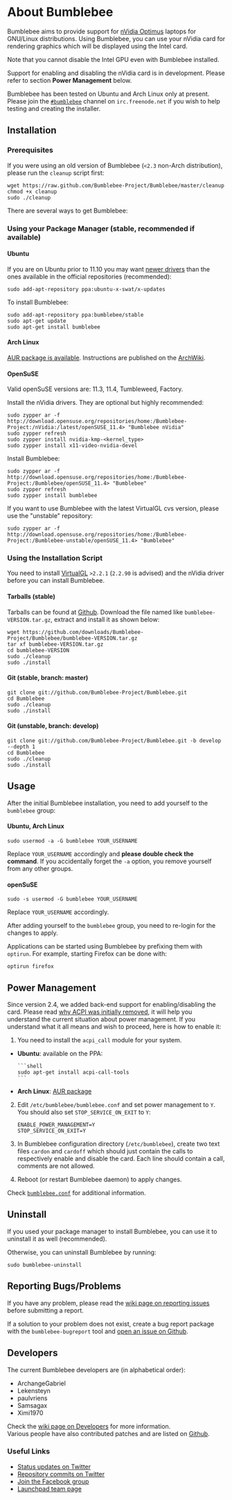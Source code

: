 About Bumblebee
===============

Bumblebee aims to provide support for [nVidia Optimus][optimus] laptops for
GNU/Linux distributions. Using Bumblebee, you can use your nVidia card for
rendering graphics which will be displayed using the Intel card.

Note that you cannot disable the Intel GPU even with Bumblebee installed.

Support for enabling and disabling the nVidia card is in development. Please
refer to section **Power Management** below.

Bumblebee has been tested on Ubuntu and Arch Linux only at present. Please
join the [`#bumblebee`][irc] channel on `irc.freenode.net` if you wish to
help testing and creating the installer.

  [optimus]: http://en.wikipedia.org/wiki/Nvidia_Optimus
  [irc]:     http://webchat.freenode.net/?channels=#bumblebee

Installation
------------

### Prerequisites

If you were using an old version of Bumblebee (`<2.3` non-Arch distribution),
please run the `cleanup` script first:

```shell
wget https://raw.github.com/Bumblebee-Project/Bumblebee/master/cleanup
chmod +x cleanup
sudo ./cleanup
```

There are several ways to get Bumblebee:

### Using your Package Manager (stable, recommended if available)

#### Ubuntu

If you are on Ubuntu prior to 11.10 you may want [newer drivers][x-updates]
than the ones available in the official repositories (recommended):

```shell
sudo add-apt-repository ppa:ubuntu-x-swat/x-updates
```

To install Bumblebee:

```shell
sudo add-apt-repository ppa:bumblebee/stable
sudo apt-get update
sudo apt-get install bumblebee
```

  [x-updates]: https://edge.launchpad.net/~ubuntu-x-swat/+archive/x-updates

#### Arch Linux

[AUR package is available][arch-aur]. Instructions are published on the
[ArchWiki][arch-wiki].

  [arch-aur]:  http://aur.archlinux.org/packages.php?ID=49469
  [arch-wiki]: https://wiki.archlinux.org/index.php/Bumblebee

#### OpenSuSE

Valid openSuSE versions are: 11.3, 11.4, Tumbleweed, Factory.

Install the nVidia drivers. They are optional but highly recommended:

```shell
sudo zypper ar -f http://download.opensuse.org/repositories/home:/Bumblebee-Project:/nVidia:/latest/openSUSE_11.4> "Bumblebee nVidia"
sudo zypper refresh
sudo zypper install nvidia-kmp-<kernel_type>
sudo zypper install x11-video-nvidia-devel
```

Install Bumblebee:

```shell
sudo zypper ar -f http://download.opensuse.org/repositories/home:/Bumblebee-Project:/Bumblebee/openSUSE_11.4> "Bumblebee"
sudo zypper refresh
sudo zypper install bumblebee
```

If you want to use Bumblebee with the latest VirtualGL cvs version, please use the "unstable" repository:

```shell
sudo zypper ar -f http://download.opensuse.org/repositories/home:/Bumblebee-Project:/Bumblebee-unstable/openSUSE_11.4> "Bumblebee"
```


### Using the Installation Script

You need to install [VirtualGL][virtgl] `>2.2.1` (`2.2.90` is advised) and
the nVidia driver before you can install Bumblebee.

#### Tarballs (stable)

Tarballs can be found at [Github][tarballs]. Download the file named like
`bumblebee-VERSION.tar.gz`, extract and install it as shown below:

```shell
wget https://github.com/downloads/Bumblebee-Project/Bumblebee/bumblebee-VERSION.tar.gz
tar xf bumblebee-VERSION.tar.gz
cd bumblebee-VERSION
sudo ./cleanup
sudo ./install
```

#### Git (stable, branch: master)

```shell
git clone git://github.com/Bumblebee-Project/Bumblebee.git
cd Bumblebee
sudo ./cleanup
sudo ./install
```

#### Git (unstable, branch: develop)

```shell
git clone git://github.com/Bumblebee-Project/Bumblebee.git -b develop --depth 1
cd Bumblebee
sudo ./cleanup
sudo ./install
```

  [virtgl]:   http://www.virtualgl.org/
  [tarballs]: https://github.com/Bumblebee-Project/Bumblebee/downloads

Usage
-----

After the initial Bumblebee installation, you need to add yourself to the
`bumblebee` group:

#### Ubuntu, Arch Linux

```shell
sudo usermod -a -G bumblebee YOUR_USERNAME

```
Replace `YOUR_USERNAME` accordingly and **please double check the command**.
If you accidentally forget the `-a` option, you remove yourself from any
other groups.  

#### openSuSE

```shell
sudo -s usermod -G bumblebee YOUR_USERNAME
```

Replace `YOUR_USERNAME` accordingly.

After adding yourself to the `bumblebee` group, you need to re-login for the
changes to apply.

Applications can be started using Bumblebee by prefixing them with `optirun`.
For example, starting Firefox can be done with:

```shell
optirun firefox
```

Power Management
----------------

Since version 2.4, we added back-end support for enabling/disabling the card.
Please read [why ACPI was initially removed][acpi-removed], it will help you
understand the current situation about power management. If you understand
what it all means and wish to proceed, here is how to enable it:

1. You need to install the `acpi_call` module for your system.

  - **Ubuntu**: available on the PPA:

        ```shell
        sudo apt-get install acpi-call-tools
        ```

  - **Arch Linux**: [AUR package][arch-acpi-aur]


2. Edit `/etc/bumblebee/bumblebee.conf` and set power management to `Y`.
   You should also set `STOP_SERVICE_ON_EXIT` to `Y`:

    ```
    ENABLE_POWER_MANAGEMENT=Y
    STOP_SERVICE_ON_EXIT=Y
    ```

3. In Bumblebee configuration directory (`/etc/bumblebee`), create two text
   files `cardon` and `cardoff` which should just contain the calls to
   respectively enable and disable the card. Each line should contain a call,
   comments are not allowed.

4. Reboot (or restart Bumblebee daemon) to apply changes.

Check [`bumblebee.conf`][bumblebee-conf] for additional information.

  [acpi-removed]:   https://github.com/Bumblebee-Project/Bumblebee/wiki/ACPI-Removed
  [arch-acpi-aur]:  https://aur.archlinux.org/packages.php?ID=39470
  [bumblebee-conf]: https://github.com/Bumblebee-Project/Bumblebee/blob/master/install-files/bumblebee.conf

Uninstall
---------

If you used your package manager to install Bumblebee, you can use it to
uninstall it as well (recommended).

Otherwise, you can uninstall Bumblebee by running:

```shell
sudo bumblebee-uninstall
```

Reporting Bugs/Problems
-----------------------

If you have any problem, please read the
[wiki page on reporting issues][wiki-reporting-issues] before submitting a
report.

If a solution to your problem does not exist, create a bug report package
with the `bumblebee-bugreport` tool and
[open an issue on Github][github-issues].

  [wiki-reporting-issues]: https://github.com/Bumblebee-Project/Bumblebee/wiki/Reporting-Issues
  [github-issues]:         https://github.com/Bumblebee-Project/Bumblebee/issues

Developers
----------

The current Bumblebee developers are (in alphabetical order):

- ArchangeGabriel
- Lekensteyn
- paulvriens
- Samsagax
- Ximi1970

Check the [wiki page on Developers][wiki-developers] for more information.  
Various people have also contributed patches and are listed on
[Github][github-contribs].

  [wiki-developers]: https://github.com/Bumblebee-Project/Bumblebee/wiki/Developers
  [github-contribs]: https://github.com/Bumblebee-Project/Bumblebee/contributors

### Useful Links

- [Status updates on Twitter](https://twitter.com/Team_Bumblebee)
- [Repository commits on Twitter](https://twitter.com/Bumblebee_Git)
- [Join the Facebook group](http://tinyurl.com/bumblebeefacebook)
- [Launchpad team page](https://launchpad.net/~bumblebee)
